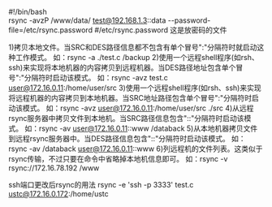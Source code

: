   #!/bin/bash  
  rsync -avzP /www/data/ test@192.168.1.3::data  --password-file=/etc/rsync.password  #/etc/rsync.password  这是放密码的文件

  1)拷贝本地文件。当SRC和DES路径信息都不包含有单个冒号":"分隔符时就启动这种工作模式。
    如：rsync -a  ./test.c  /backup
  2)使用一个远程shell程序(如rsh、ssh)来实现将本地机器的内容拷贝到远程机器。当DES路径地址包含单个冒号":"分隔符时启动该模式。
    如：rsync -avz  test.c  user@172.16.0.11:/home/user/src
  3)使用一个远程shell程序(如rsh、ssh)来实现将远程机器的内容拷贝到本地机器。当SRC地址路径包含单个冒号":"分隔符时启动该模式。
    如：rsync -avz user@172.16.0.11:/home/user/src  ./src
  4)从远程rsync服务器中拷贝文件到本地机。当SRC路径信息包含"::"分隔符时启动该模式。
    如：rsync -av user@172.16.0.11::www  /databack
  5)从本地机器拷贝文件到远程rsync服务器中。当DES路径信息包含"::"分隔符时启动该模式。
    如：rsync -av /databack user@172.16.0.11::www
  6)列远程机的文件列表。这类似于rsync传输，不过只要在命令中省略掉本地机信息即可。
    如：rsync -v rsync://172.16.78.192  /www 

  ssh端口更改后rsync的用法
  rsync  -e  'ssh -p 3333'  test.c  ustc@172.16.0.172:/home/ustc
